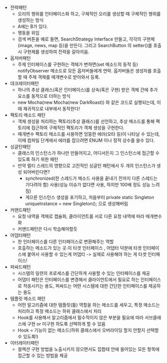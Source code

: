 * 전략패턴 
  * 오리의 행위를 인터페이스화 하고, 구체적인 오리를 생성할 때 구체적인 행위를 생성하는 방식
  * A에는 B가 있다.
  * 행동을 위임
  * 검색 버튼을 예로 들면, SearchStrategy Interface 만들고, 각각의 구현체(image, news, map 등)을 만든다.
  그리고 SearchButton 의 setter()를 호출 시 구현체를 생성하여 전략을 갈아끼움.
* 옵저버패턴
  * 주제 인터페이스를 구현하는 객체가 변하면(set 메소드의 동작 등) notifyObserver 메소드로 모든 옵저버들에게 연락. 옵저버들은 생성자를 호출할 때
  주제 객체를 매개변수로 받아와서 등록.
* 데코레이터패턴
  * 하나의 추상 클래스(혹은 인터페이스)를 상속(혹은 구현) 받은 객체 간에 추가 요소를 동적으로 더하는 방식
  * new Mocha(new Mocha(new DarkRoast)) 와 같은 코드로 실행되는데, 이때 재귀적으로 내부에서 동작한다!
* 팩토리 메소드 패턴
  * 객체 생성을 처리하는 팩토리(추상 클래스)를 선언하고, 추상 메소드를 통해 팩토리에 접근하여 구체적인 팩토리가 객체 생성을 구현한다. 
  * 매개변수 팩토리 메소드를 사용하면 엉뚱한 에러(오타 등)이 나타날 수 있는데, 이때 컴파일 단계에서 에러를 잡으려면 ENUM 이나 정적 상수를 쓸수 있다.
* 싱글턴패턴
  * 클래스의 인스턴스가 하나만 만들어지고, 어디서든지 그 인스턴스에 접근할 수 있도록 하기 위한 패턴
  * 만약 멀티 스레드의 영향으로 고전적인 싱글턴 패턴에서 두 개의 인스턴스가 생성 되어버린다면?
    * synchronized(한 스레드가 메소드 사용을 끝내기 전까지 다른 스레드는 기다려야 함) 사용(성능 이슈가 없다면 사용, 하지만 100배 정도 성능 느려짐)
    * 게으른 인스턴스 생성을 포기하고, 처음부터 private static Singleton uniqueInstance = new Singleton(); 으로 생성해버림
* 커맨드패턴
  * 요청 내역을 객체로 캡슐화, 클라이언트를 서로 다른 요청 내역에 따라 매개변수화
  * 커맨드패턴은 다시 학습해야할듯
* 어댑터패턴
  * 한 인터페이스를 다른 인터페이스로 변환해주는 역할
  * 호출하는 메소드가 있는 곳.이 타겟 인터페이스                                                                                                , 어댑터 덕분에 타겟 인터페이스에 붙여서 사용할 수 있는게 어댑티 -> 실제로 사용해야 하는 게 타겟 인터페이스!
* 퍼싸드패턴
  * 시스템의 일련의 프로세스를 간단하게 사용할 수 있는 인터페이스를 제공
  * 어댑터 패턴은 인터페이스를 변경해서 클라이언트에서 필요로 하는 인터페이스로 적응시키는 용도, 퍼싸드는 어떤 시스템에 대한 간단한 인터페이스를 제공하는 용도
* 템플릿 메소드 패턴
  * 어떤 알고리즘에 대한 템플릿(틀) 역할을 하는 메소드를 세우고, 특정 메소드는 처리하고 특정 메소드는 하위 클래스에서 처리
  * Hook를 사용해서 알고리즘에서 필수적이지 않은 부분을 필요에 따라 서브클래스에 구현 or 미구현 하도록 선택하게 할 수 있음
  * Hook = 기능이 없는 메소드(하위 클래스에서 오버라이딩 할지 안할지 선택할 수 있도록!)
* 이터레이터패턴
  * 컬렉션 구현 방법을 노출시키지 않으면서도 집합테 안에 들어있는 모든 항목에 접근할 수 있는 방법을 제공
